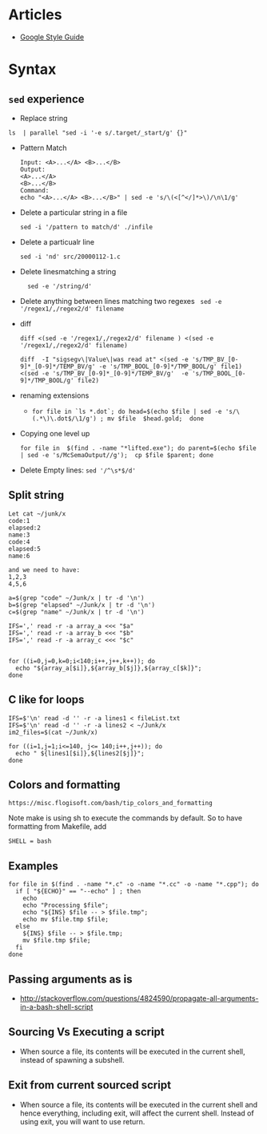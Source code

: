 # Articles
 - [Google Style Guide](https://google.github.io/styleguide/shell.xml)

# Syntax

## `sed` experience
- Replace string
```
ls  | parallel "sed -i '-e s/.target/_start/g' {}"
```

- Pattern Match
  ```
  Input: <A>...</A> <B>...</B>
  Output:
  <A>...</A>
  <B>...</B>
  Command:
  echo "<A>...</A> <B>...</B>" | sed -e 's/\(<[^</]*>\)/\n\1/g'
  ```
- Delete a particular string in a file
  ```
  sed -i '/pattern to match/d' ./infile
  ```
- Delete a particualr line
  ```
  sed -i 'nd' src/20000112-1.c
  ```

- Delete linesmatching a string
  ```
    sed -e '/string/d'
  ```

- Delete anything between lines matching two regexes
  ``` sed -e '/regex1/,/regex2/d' filename```

- diff
  ```
  diff <(sed -e '/regex1/,/regex2/d' filename ) <(sed -e '/regex1/,/regex2/d' filename)

  diff  -I "sigsegv\|Value\|was read at" <(sed -e 's/TMP_BV_[0-9]*_[0-9]*/TEMP_BV/g' -e 's/TMP_BOOL_[0-9]*/TMP_BOOL/g' file1) <(sed -e 's/TMP_BV_[0-9]*_[0-9]*/TEMP_BV/g'  -e 's/TMP_BOOL_[0-9]*/TMP_BOOL/g' file2)
  ```
- renaming extensions
    - ```for file in `ls *.dot`; do head=$(echo $file | sed -e 's/\(.*\)\.dot$/\1/g') ; mv $file  $head.gold;  done```
- Copying one level up
  ```
  for file in  $(find . -name "*lifted.exe"); do parent=$(echo $file | sed -e 's/McSemaOutput//g');  cp $file $parent; done
  ```
- Delete Empty lines: `sed '/^\s*$/d'`

## Split string
```
Let cat ~/junk/x
code:1
elapsed:2
name:3
code:4
elapsed:5
name:6

and we need to have:
1,2,3
4,5,6

a=$(grep "code" ~/Junk/x | tr -d '\n')
b=$(grep "elapsed" ~/Junk/x | tr -d '\n')
c=$(grep "name" ~/Junk/x | tr -d '\n')

IFS=',' read -r -a array_a <<< "$a"
IFS=',' read -r -a array_b <<< "$b"
IFS=',' read -r -a array_c <<< "$c"


for ((i=0,j=0,k=0;i<140;i++,j++,k++)); do
  echo "${array_a[$i]},${array_b[$j]},${array_c[$k]}";
done

```


## C like for loops
```
IFS=$'\n' read -d '' -r -a lines1 < fileList.txt
IFS=$'\n' read -d '' -r -a lines2 < ~/Junk/x
im2_files=$(cat ~/Junk/x)

for ((i=1,j=1;i<=140, j<= 140;i++,j++)); do
  echo " ${lines1[$i]},${lines2[$j]}";
done

```

## Colors and formatting
```
https://misc.flogisoft.com/bash/tip_colors_and_formatting
```
Note make is using sh to execute the commands by default. So to have formatting from Makefile, add
```
SHELL = bash
```

## Examples
```
for file in $(find . -name "*.c" -o -name "*.cc" -o -name "*.cpp"); do
  if [ "${ECHO}" == "--echo" ] ; then
    echo
    echo "Processing $file";
    echo "${INS} $file -- > $file.tmp";
    echo mv $file.tmp $file;
  else
    ${INS} $file -- > $file.tmp;
    mv $file.tmp $file;
  fi
done
```

## Passing arguments as is
- http://stackoverflow.com/questions/4824590/propagate-all-arguments-in-a-bash-shell-script

## Sourcing Vs Executing a script
- When  source a file, its contents will be executed in the current shell, instead of spawning a subshell.


## Exit from current sourced script
-   When  source a file, its contents will be executed in the current shell and hence everything, including exit, will affect the current shell.  Instead of using exit, you will want to use return.
